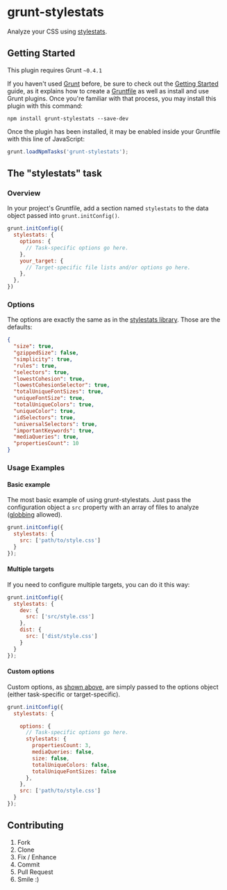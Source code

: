 # grunt-stylestats

Analyze your CSS using [stylestats](https://github.com/t32k/stylestats).

## Getting Started
This plugin requires Grunt `~0.4.1`

If you haven't used [Grunt](http://gruntjs.com/) before, be sure to check out the [Getting Started](http://gruntjs.com/getting-started) guide, as it explains how to create a [Gruntfile](http://gruntjs.com/sample-gruntfile) as well as install and use Grunt plugins. Once you're familiar with that process, you may install this plugin with this command:

```shell
npm install grunt-stylestats --save-dev
```

Once the plugin has been installed, it may be enabled inside your Gruntfile with this line of JavaScript:

```js
grunt.loadNpmTasks('grunt-stylestats');
```

## The "stylestats" task

### Overview
In your project's Gruntfile, add a section named `stylestats` to the data object passed into `grunt.initConfig()`.

```js
grunt.initConfig({
  stylestats: {
    options: {
      // Task-specific options go here.
    },
    your_target: {
      // Target-specific file lists and/or options go here.
    },
  },
})
```

### Options

The options are exactly the same as in the [stylestats library](https://github.com/t32k/stylestats/blob/master/lib/defaultOptions.js). Those are the defaults:

```json
{
  "size": true,
  "gzippedSize": false,
  "simplicity": true,
  "rules": true,
  "selectors": true,
  "lowestCohesion": true,
  "lowestCohesionSelector": true,
  "totalUniqueFontSizes": true,
  "uniqueFontSize": true,
  "totalUniqueColors": true,
  "uniqueColor": true,
  "idSelectors": true,
  "universalSelectors": true,
  "importantKeywords": true,
  "mediaQueries": true,
  "propertiesCount": 10
}
```

### Usage Examples

#### Basic example
The most basic example of using grunt-stylestats. Just pass the configuration object a `src` property with an array of files to analyze ([globbing](http://gruntjs.com/configuring-tasks#globbing-patterns) allowed).

```js
grunt.initConfig({
  stylestats: {
    src: ['path/to/style.css']
  }
});
```

#### Multiple targets
If you need to configure multiple targets, you can do it this way:

```js
grunt.initConfig({
  stylestats: {
    dev: {
      src: ['src/style.css']
    },
    dist: {
      src: ['dist/style.css']
    }
  }
});
```

#### Custom options
Custom options, as [shown above](#options), are simply passed to the options object (either task-specific or target-specific).

```js
grunt.initConfig({
  stylestats: {

    options: {
      // Task-specific options go here.
      stylestats: {
        propertiesCount: 3,
        mediaQueries: false,
        size: false,
        totalUniqueColors: false,
        totalUniqueFontSizes: false
      },
    },
    src: ['path/to/style.css']
  }
});
```

## Contributing
1. Fork
2. Clone
3. Fix / Enhance
4. Commit
5. Pull Request
6. Smile :)
